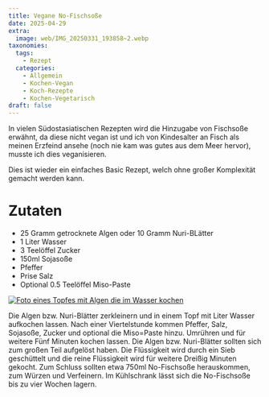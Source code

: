 ```yaml
---
title: Vegane No-Fischsoße
date: 2025-04-29
extra:
  image: web/IMG_20250331_193858~2.webp
taxonomies:
  tags:
    - Rezept
  categories:
    - Allgemein
    - Kochen-Vegan
    - Koch-Rezepte
    - Kochen-Vegetarisch
draft: false
---
```

In vielen Südostasiatischen Rezepten wird die Hinzugabe von Fischsoße erwähnt, da diese nicht vegan ist und ich von Kindesalter an Fisch als meinen Erzfeind ansehe (noch nie kam was gutes aus dem Meer hervor), musste ich dies veganisieren.

<!-- more -->

Dies ist wieder ein einfaches Basic Rezept, welch ohne großer Komplexität gemacht werden kann.

# Zutaten
* 25 Gramm getrocknete Algen oder 10 Gramm Nuri-BLätter
* 1 Liter Wasser
* 3 Teelöffel Zucker
* 150ml Sojasoße
* Pfeffer
* Prise Salz
* Optional 0.5 Teelöffel Miso-Paste

[![Foto eines Topfes mit Algen die im Wasser kochen](web/IMG_20250328_121455~2-thumb.webp)](web/IMG_20250328_121455~2.webp)

Die Algen bzw. Nuri-Blätter zerkleinern und in einem Topf mit Liter Wasser aufkochen lassen. 
Nach einer Viertelstunde kommen Pfeffer, Salz, Sojasoße, Zucker und optional die Miso=Paste hinzu. Umrühren und für weitere Fünf Minuten kochen lassen.
Die Algen bzw. Nuri-Blätter sollten sich zum großen Teil aufgelöst haben. Die Flüssigkeit wird durch ein Sieb geschüttelt und die reine Flüssigkeit wird für weitere Dreißig Minuten gekocht.
Zum Schluss sollten etwa 750ml No-Fischsoße herauskommen, zum Würzen und Verfeinern.
Im Kühlschrank lässt sich die No-Fischsoße bis zu vier Wochen lagern.
